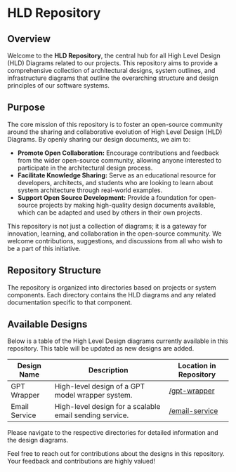 # HLD Repository

## Overview

Welcome to the **HLD Repository**, the central hub for all High Level Design (HLD) Diagrams related to our projects. This repository aims to provide a comprehensive collection of architectural designs, system outlines, and infrastructure diagrams that outline the overarching structure and design principles of our software systems.

## Purpose

The core mission of this repository is to foster an open-source community around the sharing and collaborative evolution of High Level Design (HLD) Diagrams. By openly sharing our design documents, we aim to:

- **Promote Open Collaboration:** Encourage contributions and feedback from the wider open-source community, allowing anyone interested to participate in the architectural design process.
- **Facilitate Knowledge Sharing:** Serve as an educational resource for developers, architects, and students who are looking to learn about system architecture through real-world examples.
- **Support Open Source Development:** Provide a foundation for open-source projects by making high-quality design documents available, which can be adapted and used by others in their own projects.

This repository is not just a collection of diagrams; it is a gateway for innovation, learning, and collaboration in the open-source community. We welcome contributions, suggestions, and discussions from all who wish to be a part of this initiative.

## Repository Structure

The repository is organized into directories based on projects or system components. Each directory contains the HLD diagrams and any related documentation specific to that component.

## Available Designs

Below is a table of the High Level Design diagrams currently available in this repository. This table will be updated as new designs are added.

| Design Name  | Description                                      | Location in Repository   |
|--------------|--------------------------------------------------|-------------------------|
| GPT Wrapper  | High-level design of a GPT model wrapper system. | [/gpt-wrapper](/gpt-wrapper/README.md)|
| Email Service  | High-level design for a scalable email sending service. | [/email-service](/email-service/README.md)|


Please navigate to the respective directories for detailed information and the design diagrams.


Feel free to reach out for contributions about the designs in this repository. Your feedback and contributions are highly valued!
